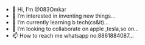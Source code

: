 - 👋 Hi, I’m @083Omkar
- 👀 I’m interested in inventing new things...
- 🌱 I’m currently learning b tech(cs&it)...
- 💞️ I’m looking to collaborate on apple ,tesla,so on...
- 📫 How to reach me whatsapp no:8861884087...

<!---
083Omkar/083Omkar is a ✨ special ✨ repository because its `README.md` (this file) appears on your GitHub profile.
You can click the Preview link to take a look at your changes.
--->

